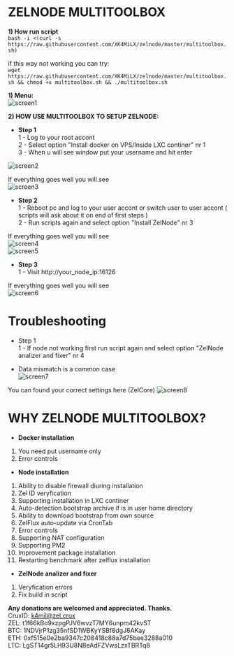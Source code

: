 # ZELNODE MULTITOOLBOX

<b>1) How run script</b>  
```bash -i <(curl -s https://raw.githubusercontent.com/XK4MiLX/zelnode/master/multitoolbox.sh)```  

if this way not working you can try:  
```wget https://raw.githubusercontent.com/XK4MiLX/zelnode/master/multitoolbox.sh && chmod +x multitoolbox.sh && ./multitoolbox.sh```   

<b>1) Menu:</b>    
![screen1](https://raw.githubusercontent.com/XK4MiLX/zelnode/master/image/picm1.jpg) 

<b>2) HOW USE MULTITOOLBOX TO SETUP ZELNODE:</b>    
 
* <b>Step 1</b>  
1 - Log to your root accont  
2 - Select option "Install docker on VPS/Inside LXC continer" nr 1  
3 - When u will see window put your username  and hit enter  

![screen2](https://raw.githubusercontent.com/XK4MiLX/zelnode/master/image/picm2.jpg)

If everything goes well you will see  
![screen3](https://raw.githubusercontent.com/XK4MiLX/zelnode/master/image/picm3.png)

* <b>Step 2</b>  
1 - Reboot pc and log to your user accont or switch user to user accont  ( scripts will ask about it on end of first steps )  
2 - Run scripts again and select option "Install ZelNode" nr 3  

If everything goes well you will see  
![screen4](https://raw.githubusercontent.com/XK4MiLX/zelnode/master/image/picm6.jpg)  
![screen5](https://raw.githubusercontent.com/XK4MiLX/zelnode/master/image/picm7.jpg) 

* <b>Step 3</b>  
1 - Visit http://your_node_ip:16126  

If everything goes well you will see  
![screen6](https://raw.githubusercontent.com/XK4MiLX/zelnode/master/image/picm8.jpg)  

# Troubleshooting

* Step 1  
1 - If node not working first run script again and select option "ZelNode analizer and fixer" nr 4  

 - Data mismatch is a common case  
![screen7](https://raw.githubusercontent.com/XK4MiLX/zelnode/master/image/picm9.jpg) 

You can found your correct settings here (ZelCore)
![screen8](https://raw.githubusercontent.com/XK4MiLX/zelnode/master/image/pic03v2.jpg) 

# WHY ZELNODE MULTITOOLBOX?  
  
* <b>Docker installation</b>  
1) You need put username only  
2) Error controls  
  
* <b>Node installation</b>  
1) Ability to disable firewall diuring installation  
2) Zel ID veryfication  
3) Supporting installation in LXC continer  
4) Auto-detection bootstrap archive if is in user home directory   
5) Ability to download bootstrap from own source  
6) ZelFlux auto-update via CronTab
7) Error controls 
8) Supporting NAT configuration
9) Supporting PM2
10) Improvement package installation
11) Restarting benchmark after zelflux installation
  
* <b>ZelNode analizer and fixer</b>  
1) Veryfication errors  
2) Fix build in script 

  
<b>Any donations are welcomed and appreciated. Thanks.</b>  
CruxID: k4mil@zel.crux  
ZEL: t1f66kBo9xzpgPJV6wvzT7MY6unpm42kvST  
BTC: 1NDVjrP1zg35nfSD1WBKyYSBf8dgJ8AKay  
ETH: 0xf515e0e2ba9347c208418c88a7d75bee3288a010  
LTC: LgST14gr5LH93U8NBeAdFZVwsLzxTBRTq8  

